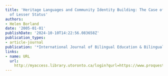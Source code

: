 ```yaml
---
title: 'Heritage Languages and Community Identity Building: The Case of a Language
  of Lesser Status'
authors:
- Helen Borland
date: '2005-01-01'
publishDate: '2024-10-10T14:22:56.083658Z'
publication_types:
- article-journal
publication: '*International Journal of Bilingual Education & Bilingualism*'
links:
- name: URL
  url: 
    http://myaccess.library.utoronto.ca/login?qurl=https://www.proquest.com/docview/62076037?accountid=14771&bdid=38382&_bd=G65Ow2rh%2FFtZajzw19lLWCa5UMw%3D
---
```

